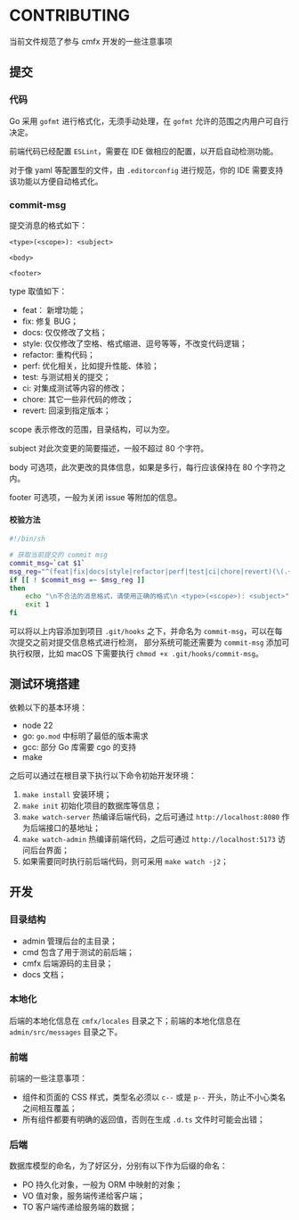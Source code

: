 # CONTRIBUTING

当前文件规范了参与 cmfx 开发的一些注意事项

## 提交

### 代码

Go 采用 `gofmt` 进行格式化，无须手动处理，在 `gofmt` 允许的范围之内用户可自行决定。

前端代码已经配置 `ESLint`，需要在 IDE 做相应的配置，以开启自动检测功能。

对于像 yaml 等配置型的文件，由 `.editorconfig` 进行规范，你的 IDE 需要支持该功能以方便自动格式化。

### commit-msg

提交消息的格式如下：
```
<type>(<scope>): <subject>

<body>

<footer>
```
type 取值如下：
 - feat： 新增功能；
 - fix: 修复 BUG；
 - docs: 仅仅修改了文档；
 - style: 仅仅修改了空格、格式缩进、逗号等等，不改变代码逻辑；
 - refactor: 重构代码；
 - perf: 优化相关，比如提升性能、体验；
 - test: 与测试相关的提交；
 - ci: 对集成测试等内容的修改；
 - chore: 其它一些非代码的修改；
 - revert: 回滚到指定版本；
 
scope 表示修改的范围，目录结构，可以为空。

subject 对此次变更的简要描述，一般不超过 80 个字符。

body 可选项，此次更改的具体信息，如果是多行，每行应该保持在 80 个字符之内。

footer 可选项，一般为关闭 issue 等附加的信息。

#### 校验方法

```bash
#!/bin/sh

# 获取当前提交的 commit msg
commit_msg=`cat $1`
msg_reg="^(feat|fix|docs|style|refactor|perf|test|ci|chore|revert)(\(.+\))?: .{1,80}"
if [[ ! $commit_msg =~ $msg_reg ]]
then
    echo "\n不合法的消息格式，请使用正确的格式\n <type>(<scope>): <subject>"
    exit 1
fi
```

可以将以上内容添加到项目 `.git/hooks` 之下，并命名为 `commit-msg`，可以在每次提交之前对提交信息格式进行检测，
部分系统可能还需要为 `commit-msg` 添加可执行权限，比如 macOS 下需要执行 `chmod +x .git/hooks/commit-msg`。

## 测试环境搭建

依赖以下的基本环境：

- node 22
- go: `go.mod` 中标明了最低的版本需求
- gcc: 部分 Go 库需要 cgo 的支持
- make

之后可以通过在根目录下执行以下命令初始开发环境：

1. `make install` 安装环境；
1. `make init` 初始化项目的数据库等信息；
1. `make watch-server` 热编译后端代码，之后可通过 `http://localhost:8080` 作为后端接口的基地址；
1. `make watch-admin` 热编译前端代码，之后可通过 `http://localhost:5173` 访问后台界面；
1. 如果需要同时执行前后端代码，则可采用 `make watch -j2`；

## 开发

### 目录结构

- admin 管理后台的主目录；
- cmd 包含了用于测试的前后端；
- cmfx 后端源码的主目录；
- docs 文档；

### 本地化

后端的本地化信息在 `cmfx/locales` 目录之下；前端的本地化信息在 `admin/src/messages` 目录之下。

### 前端

前端的一些注意事项：
 - 组件和页面的 CSS 样式，类型名必须以 `c--` 或是 `p--` 开头，防止不小心类名之间相互覆盖；
 - 所有组件都要有明确的返回值，否则在生成 `.d.ts` 文件时可能会出错；
 
### 后端

数据库模型的命名，为了好区分，分别有以下作为后缀的命名：

 - PO 持久化对象，一般为 ORM 中映射的对象；
 - VO 值对象，服务端传递给客户端；
 - TO 客户端传递给服务端的数据；